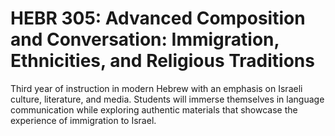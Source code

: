# HEBR 305: Advanced Composition and Conversation: Immigration, Ethnicities, and Religious Traditions

Third year of instruction in modern Hebrew with an emphasis on Israeli culture, literature, and media. Students will immerse themselves in language communication while exploring authentic materials that showcase the experience of immigration to Israel.